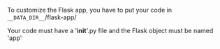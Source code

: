 To customize the Flask app, you have to put your code in `__DATA_DIR__`/flask-app/

Your code must have a '__init__'.py file and the Flask object must be named 'app'
